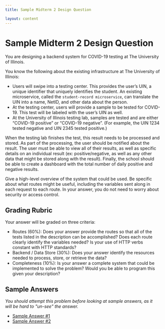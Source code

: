 ```yaml
---
title: Sample Midterm 2 Design Question

layout: content
---
```


# Sample Midterm 2 Design Question

You are designing a backend system for COVID-19 testing at The University of Illinois.

You know the following about the existing infrastructure at The University of Illinois:
- Users will swipe into a testing center.  This provides the user’s UIN, a unique identifier that uniquely identifies the student.  An existing microservice, called the `student-record microservice`, can translate the UIN into a name, NetID, and other data about the person.
- At the testing center, users will provide a sample to be tested for COVID-19.  This test will be labeled with the user’s UIN as well.
- At the University of Illinois testing lab, samples are tested and are either “COVID-19 positive” or “COVID-19 negative”. (For example, the UIN 1234 tested negative and UIN 2345 tested positive.)

When the testing lab finishes the test, this result needs to be processed and stored. As part of the processing, the user should be notified about the result.  The user must be able to view all of their results, as well as specific details on an individual result (ex: positive/negative, as well as any other data that might be stored along with the result). Finally, the school should be able to create a dashboard with the total number of daily positive and negative results.

Give a high-level overview of the system that could be used. Be specific about what routes might be useful, including the variables sent along in each request to each route. In your answer, you do not need to worry about security or access control.

## Grading Rubric

Your answer will be graded on three criteria:

- Routes (60%): Does your answer provide the routes so that all of the tests listed in the description can be accomplished?  Does each route clearly identify the variables needed?  Is your use of HTTP verbs constant with HTTP standards?
- Backend / Data Store (30%): Does your answer identify the resources needed to process, store, or retrieve the data?
- Completeness (10%): Is your answer a complete system that could be implemented to solve the problem?  Would you be able to program this given your description?

## Sample Answers

*You should attempt this problem before looking at sample answers, as it will be hard to "un-see" the answer.*

- [Sample Answer #1](https://docs.google.com/document/d/1084Np3uwC-U3UaVxQk663PV413oZ51BkQWMfqT8ejaM/edit?usp=sharing)
- [Sample Answer #2](https://docs.google.com/document/d/1GDniPFgr2A6oKhINI4JTiOW2gBtIYTTDJ7WYw0h0TpY/edit?usp=sharing)

